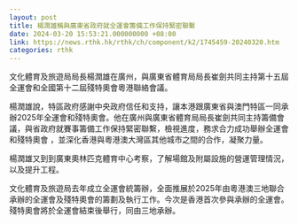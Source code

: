 ```yaml
---
layout: post
title: 楊潤雄稱與廣東省政府就全運會籌備工作保持緊密聯繫
date: 2024-03-20 15:53:21.000000000 +08:00
link: https://news.rthk.hk/rthk/ch/component/k2/1745459-20240320.htm
categories: rthk
---
```


文化體育及旅遊局局長楊潤雄在廣州，與廣東省體育局局長崔劍共同主持第十五屆全運會和全國第十二屆殘特奧會粵港聯絡會議。

楊潤雄說，特區政府感謝中央政府信任和支持，讓本港跟廣東省與澳門特區一同承辦2025年全運會和殘特奧會。他在廣州與廣東省體育局局長崔劍共同主持籌備會議，與省政府就賽事籌備工作保持緊密聯繫，檢視進度，務求合力成功舉辦全運會和殘特奧會 ，並深化香港與粵港澳大灣區其他城市之間的合作，凝聚力量。
 
楊潤雄又到到廣東奧林匹克體育中心考察，了解場館及附屬設施的營運管理情況，以及提升工程。
 
文化體育及旅遊局去年成立全運會統籌辦，全面推展於2025年由粵港澳三地聯合承辦的全運會及殘特奧會的籌劃及執行工作。今次是香港首次參與承辦的全運會。殘特奧會將於全運會結束後舉行，同由三地承辦。
